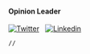 #### Opinion Leader
[![Twitter](https://img.shields.io/badge/@ARJUNISHI-black?style=for-the-badge&logo=twitter&labelColor=black)](https://www.twitter.com/arjunishi/) &nbsp;
[![Linkedin](https://img.shields.io/badge/HD-black?style=for-the-badge&logo=linkedin&labelColor=blue)](https://in.linkedin.com/in/arjunishi/)

```markdown
// 
```

